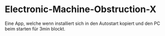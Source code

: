 # Electronic-Machine-Obstruction-X
Eine App, welche wenn installiert sich in den Autostart kopiert und den PC beim starten für 3min blockt.

 
 
